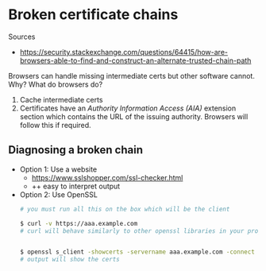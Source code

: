 # Broken certificate chains

Sources

* https://security.stackexchange.com/questions/64415/how-are-browsers-able-to-find-and-construct-an-alternate-trusted-chain-path

Browsers can handle missing intermediate certs but other software cannot. Why? What do browsers do?

1. Cache intermediate certs
2. Certificates have an _Authority Information Access (AIA)_ extension section which contains the URL of the issuing authority. Browsers will follow this if required.

## Diagnosing a broken chain

* Option 1: Use a website
    * https://www.sslshopper.com/ssl-checker.html
    * ++ easy to interpret output
* Option 2: Use OpenSSL
    ```bash
    # you must run all this on the box which will be the client

    $ curl -v https://aaa.example.com
    # curl will behave similarly to other openssl libraries in your programming language


    $ openssl s_client -showcerts -servername aaa.example.com -connect aaa.example.com:44
    # output will show the certs
    ```
